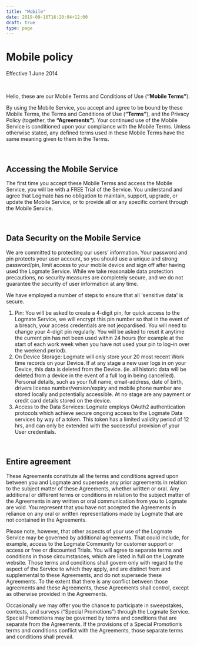 ```yaml
---
title: "Mobile"
date: 2019-09-10T16:20:04+12:00
draft: true
type: page
---
```


<h1 class="title is-1">Mobile policy</h1>

<p class="has-italics">Effective 1 June 2014</p>
<br>

<p>Hello, these are our Mobile Terms and Conditions of Use (<b>“Mobile Terms”</b>).</p>

<p>By using the Mobile Service, you accept and agree to be bound by these Mobile Terms, the Terms and
    Conditions of Use (<b>“Terms”</b>), and the Privacy Policy (together, the <b>“Agreements”</b>). Your
    continued use of
    the Mobile Service is conditioned upon your compliance with the Mobile Terms. Unless otherwise stated,
    any defined terms used in these Mobile Terms have the same meaning given to them in the Terms.</p>

<br>
<h2 class="title is-2">Accessing the Mobile Service</h2>

<p>The first time you accept these Mobile Terms and access the Mobile Service, you will be with a FREE Trial
    of the Service. You understand and agree that Logmate has no
    obligation to maintain, support, upgrade, or update the Mobile Service, or to provide all or any
    specific content through the Mobile Service.</p>

<br>
<h2 class="title is-2">Data Security on the Mobile Service</h2>

<p>We are committed to protecting our users’ information. Your password and pin protects your user account,
    so you should use a unique and strong password/pin, limit access to your mobile device and sign off
    after having used the Logmate Service. While we take reasonable data protection precautions, no security
    measures are completely secure, and we do not guarantee the security of user information at any
    time.</p>

<p>We have employed a number of steps to ensure that all 'sensitive data' is secure.</p>
<ol>
    <li>Pin: You will be asked to create a 4-digit pin, for quick access to the Logmate Service, we will
        encrypt this pin number so that in the event of a breach, your access credentials are not
        jeopardised. You will
        need to change your 4-digit pin regularly. You will be asked to reset it anytime the current pin
        has not been used within 24 hours (for example at the start of each work week when you have not used
        your
        pin to log-in over the weekend period).
    </li>
    <li>On Device Storage: Logmate will only store your 20 most recent Work time records on your Device. If
        at any
        stage a new user logs in on your Device, this data is deleted from the Device. (ie. all
        historic data will be deleted from a device in the event of a full log in being cancelled). Personal
        details, such as
        your full name, email-address, date of birth, drivers license number/version/expiry and mobile phone
        number are stored locally and
        potentially accessible. At no stage are any payment or credit card details stored on the device.
    </li>
    <li>Access to the Data Services: Logmate employs OAuth2 authentication protocols which achieve secure
        ongoing access to the Logmate Data services by way of a token.
        This token has a limited validity period of 12 hrs, and can only be extended with the successful
        provision of
        your User credentials.
    </li>
</ol>

<br>
<h2 class="title is-2">Entire agreement</h2>

<p>These Agreements constitute all the terms and conditions agreed upon between you and Logmate and
    supersede any prior agreements in relation to the subject matter of these Agreements, whether written or
    oral. Any additional or different terms or conditions in relation to the subject matter of the
    Agreements in any written or oral communication from you to Logmate are void. You represent that you
    have not accepted the Agreements in reliance on any oral or written representations made by Logmate that
    are not contained in the Agreements.</p>

<p>Please note, however, that other aspects of your use of the Logmate Service may be governed by additional
    agreements. That could include, for example, access to the Logmate Community for customer support or
    access or free or discounted Trials. You will agree to separate terms and conditions in those
    circumstances, which are listed in full on the Logmate website. Those terms and conditions shall govern
    only with regard to the aspect of the Service to which they apply, and are distinct from and
    supplemental to these Agreements, and do not supersede these Agreements. To the extent that there is any
    conflict between those agreements and these Agreements, these Agreements shall control, except as
    otherwise provided in the Agreements.</p>

<p>Occasionally we may offer you the chance to participate in sweepstakes, contests, and surveys (“Special
    Promotions”) through the Logmate Service. Special Promotions may be governed by terms and conditions
    that are separate from the Agreements. If the provisions of a Special Promotion’s terms and conditions
    conflict with the Agreements, those separate terms and conditions shall prevail.</p>
